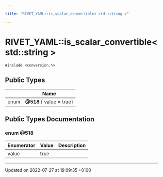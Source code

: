```yaml
---

title: "RIVET_YAML::is_scalar_convertible< std::string >"

---
```


# RIVET_YAML::is_scalar_convertible< std::string >






`#include <conversion.h>`

## Public Types

|                | Name           |
| -------------- | -------------- |
| enum| **[@518](http://example.org/classes/structrivet__yaml_1_1is__scalar__convertible_3_01std_1_1string_01_4/#enum-@518)** { value = true} |

## Public Types Documentation

### enum @518

| Enumerator | Value | Description |
| ---------- | ----- | ----------- |
| value | true|   |




-------------------------------

Updated on 2022-07-27 at 19:09:35 +0100